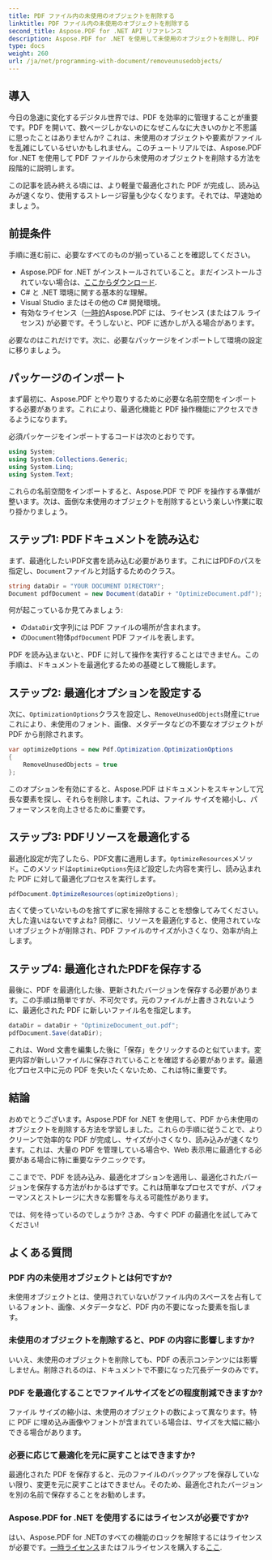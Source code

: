 ```yaml
---
title: PDF ファイル内の未使用のオブジェクトを削除する
linktitle: PDF ファイル内の未使用のオブジェクトを削除する
second_title: Aspose.PDF for .NET API リファレンス
description: Aspose.PDF for .NET を使用して未使用のオブジェクトを削除し、PDF ファイルを最適化する方法を学びます。ファイル サイズを縮小し、パフォーマンスを向上させるためのステップ バイ ステップ ガイドです。
type: docs
weight: 260
url: /ja/net/programming-with-document/removeunusedobjects/
---
```

## 導入

今日の急速に変化するデジタル世界では、PDF を効率的に管理することが重要です。PDF を開いて、数ページしかないのになぜこんなに大きいのかと不思議に思ったことはありませんか? これは、未使用のオブジェクトや要素がファイルを乱雑にしているせいかもしれません。このチュートリアルでは、Aspose.PDF for .NET を使用して PDF ファイルから未使用のオブジェクトを削除する方法を段階的に説明します。 

この記事を読み終える頃には、より軽量で最適化された PDF が完成し、読み込みが速くなり、使用するストレージ容量も少なくなります。それでは、早速始めましょう。

## 前提条件

手順に進む前に、必要なすべてのものが揃っていることを確認してください。

-  Aspose.PDF for .NET がインストールされていること。まだインストールされていない場合は、[ここからダウンロード](https://releases.aspose.com/pdf/net/).
- C# と .NET 環境に関する基本的な理解。
- Visual Studio またはその他の C# 開発環境。
- 有効なライセンス（[一時的](https://purchase.aspose.com/temporary-license/)Aspose.PDF には、ライセンス (またはフル ライセンス) が必要です。そうしないと、PDF に透かしが入る場合があります。
  
必要なのはこれだけです。次に、必要なパッケージをインポートして環境の設定に移りましょう。

## パッケージのインポート

まず最初に、Aspose.PDF とやり取りするために必要な名前空間をインポートする必要があります。これにより、最適化機能と PDF 操作機能にアクセスできるようになります。

必須パッケージをインポートするコードは次のとおりです。

```csharp
using System;
using System.Collections.Generic;
using System.Linq;
using System.Text;
```

これらの名前空間をインポートすると、Aspose.PDF で PDF を操作する準備が整います。次は、面倒な未使用のオブジェクトを削除するという楽しい作業に取り掛かりましょう。

## ステップ1: PDFドキュメントを読み込む

まず、最適化したいPDF文書を読み込む必要があります。これにはPDFのパスを指定し、`Document`ファイルと対話するためのクラス。

```csharp
string dataDir = "YOUR DOCUMENT DIRECTORY";
Document pdfDocument = new Document(dataDir + "OptimizeDocument.pdf");
```

何が起こっているか見てみましょう:
- の`dataDir`文字列には PDF ファイルの場所が含まれます。
- の`Document`物体`pdfDocument` PDF ファイルを表します。

PDF を読み込まないと、PDF に対して操作を実行することはできません。この手順は、ドキュメントを最適化するための基礎として機能します。

## ステップ2: 最適化オプションを設定する

次に、`OptimizationOptions`クラスを設定し、`RemoveUnusedObjects`財産に`true`これにより、未使用のフォント、画像、メタデータなどの不要なオブジェクトが PDF から削除されます。

```csharp
var optimizeOptions = new Pdf.Optimization.OptimizationOptions
{
    RemoveUnusedObjects = true
};
```

このオプションを有効にすると、Aspose.PDF はドキュメントをスキャンして冗長な要素を探し、それらを削除します。これは、ファイル サイズを縮小し、パフォーマンスを向上させるために重要です。

## ステップ3: PDFリソースを最適化する

最適化設定が完了したら、PDF文書に適用します。`OptimizeResources`メソッド。このメソッドは`optimizeOptions`先ほど設定した内容を実行し、読み込まれた PDF に対して最適化プロセスを実行します。

```csharp
pdfDocument.OptimizeResources(optimizeOptions);
```

古くて使っていないものを捨てずに家を掃除することを想像してみてください。大した違いはないですよね? 同様に、リソースを最適化すると、使用されていないオブジェクトが削除され、PDF ファイルのサイズが小さくなり、効率が向上します。

## ステップ4: 最適化されたPDFを保存する

最後に、PDF を最適化した後、更新されたバージョンを保存する必要があります。この手順は簡単ですが、不可欠です。元のファイルが上書きされないように、最適化された PDF に新しいファイル名を指定します。

```csharp
dataDir = dataDir + "OptimizeDocument_out.pdf";
pdfDocument.Save(dataDir);
```

これは、Word 文書を編集した後に「保存」をクリックするのと似ています。変更内容が新しいファイルに保存されていることを確認する必要があります。最適化プロセス中に元の PDF を失いたくないため、これは特に重要です。

## 結論

おめでとうございます。Aspose.PDF for .NET を使用して、PDF から未使用のオブジェクトを削除する方法を学習しました。これらの手順に従うことで、よりクリーンで効率的な PDF が完成し、サイズが小さくなり、読み込みが速くなります。これは、大量の PDF を管理している場合や、Web 表示用に最適化する必要がある場合に特に重要なテクニックです。

ここまでで、PDF を読み込み、最適化オプションを適用し、最適化されたバージョンを保存する方法がわかるはずです。これは簡単なプロセスですが、パフォーマンスとストレージに大きな影響を与える可能性があります。

では、何を待っているのでしょうか? さあ、今すぐ PDF の最適化を試してみてください!

## よくある質問

### PDF 内の未使用オブジェクトとは何ですか?
未使用オブジェクトとは、使用されていないがファイル内のスペースを占有しているフォント、画像、メタデータなど、PDF 内の不要になった要素を指します。

### 未使用のオブジェクトを削除すると、PDF の内容に影響しますか?
いいえ、未使用のオブジェクトを削除しても、PDF の表示コンテンツには影響しません。削除されるのは、ドキュメントで不要になった冗長データのみです。

### PDF を最適化することでファイルサイズをどの程度削減できますか?
ファイル サイズの縮小は、未使用のオブジェクトの数によって異なります。特に PDF に埋め込み画像やフォントが含まれている場合は、サイズを大幅に縮小できる場合があります。

### 必要に応じて最適化を元に戻すことはできますか?
最適化された PDF を保存すると、元のファイルのバックアップを保存していない限り、変更を元に戻すことはできません。そのため、最適化されたバージョンを別の名前で保存することをお勧めします。

### Aspose.PDF for .NET を使用するにはライセンスが必要ですか?
はい、Aspose.PDF for .NETのすべての機能のロックを解除するにはライセンスが必要です。[一時ライセンス](https://purchase.aspose.com/temporary-license/)またはフルライセンスを購入する[ここ](https://purchase.aspose.com/buy).